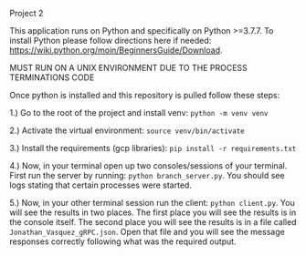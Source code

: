 Project 2


This application runs on Python and specifically on Python >=3.7.7. To install Python please follow directions here if 
needed: https://wiki.python.org/moin/BeginnersGuide/Download.

MUST RUN ON A UNIX ENVIRONMENT DUE TO THE PROCESS TERMINATIONS CODE

Once python is installed and this repository is pulled follow these steps:

1.) Go to the root of the project and install venv: `python -m venv venv  `

2.) Activate the virtual environment: `source venv/bin/activate`

3.) Install the requirements (gcp libraries): `pip install -r requirements.txt`

4.) Now, in your terminal open up two consoles/sessions of your terminal. First run the server by running: 
`python branch_server.py`. You should see logs stating that certain processes were started.

5.) Now, in your other terminal session run the client: `python client.py`. You will see the results in two places.
The first place you will see the results is in the console itself. The second place you will see the results is in a
file called `Jonathan_Vasquez_gRPC.json`. Open that file and you will see the message responses correctly following what was 
the required output.
